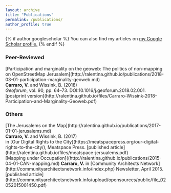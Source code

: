 ```yaml
---
layout: archive
title: "Publications"
permalink: /publications/
author_profile: true
---
```


{% if author.googlescholar %}
  You can also find my articles on <u><a href="{{author.googlescholar}}">my Google Scholar profile</a>.</u>
{% endif %}

<h3> Peer-Reviewed </h3>
[Participation and marginality on the geoweb: The politics of non-mapping on OpenStreetMap Jerusalem](http://ralentina.github.io/publications/2018-03-01-participation-marginality-geoweb.md)</br>
<b>Carraro, V.</b> and Wissink, B. (2018)</br>
<i>Geoforum</i>, vol. 90, pp. 64–73. DOI:10.1016/j.geoforum.2018.02.001.</br>
[postprint version](http://ralentina.github.io/files/Carraro-Wissink-2018-Participation-and-Marginality-Geoweb.pdf)
</br>
<h3> Others </h3>
[The Jerusalems on the Map](http://ralentina.github.io/publications/2017-01-01-jerusalems.md)</br>
<b>Carraro, V.</b> and Wissink, B. (2017)</br>
in [Our Digital Rights to the City](https://meatspacepress.org/our-digital-rights-to-the-city/), Meatspace Press.
[published article](http://ralentina.github.io/files/meatspace-jersualems.pdf)
</br>
[Mapping under Occupation]((http://ralentina.github.io/publications/2015-04-01-CAN-mapping.md)
<b>Carraro, V.</b>
in [Community Architects Network](http://communityarchitectsnetwork.info/index.php) Newsletter, April 2015.</br>
[published article](http://communityarchitectsnetwork.info/upload/opensources/public/file_02052015001450.pdf)
